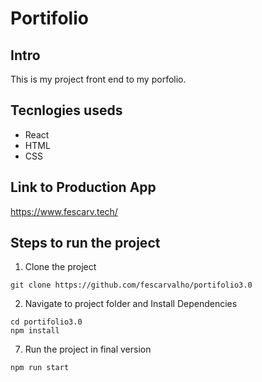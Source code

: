 # Portifolio

## Intro

This is my project front end to my porfolio.

## Tecnlogies useds

- React
- HTML
- CSS

## Link to Production App

<https://www.fescarv.tech/>

## Steps to run the project

1. Clone the project

```
git clone https://github.com/fescarvalho/portifolio3.0
```

2. Navigate to project folder and Install Dependencies

```
cd portifolio3.0
npm install
```

7. Run the project in final version

```
npm run start
```
